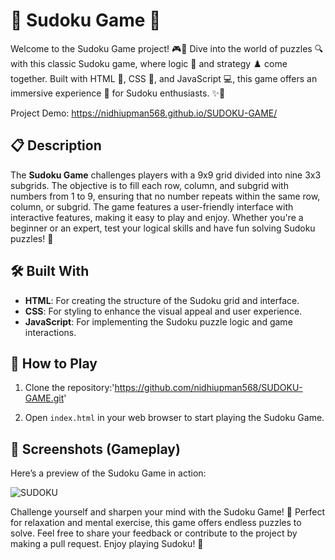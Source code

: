 

# 🎲 Sudoku Game 🎲

Welcome to the Sudoku Game project! 🎮🧩 Dive into the world of puzzles 🔍 with this classic Sudoku game, where logic 🧠 and strategy ♟️ come together. Built with HTML 📄, CSS 🎨, and JavaScript 💻, this game offers an immersive experience 🌟 for Sudoku enthusiasts. ✨🔢

Project Demo: https://nidhiupman568.github.io/SUDOKU-GAME/
## 📋 Description

The **Sudoku Game** challenges players with a 9x9 grid divided into nine 3x3 subgrids. The objective is to fill each row, column, and subgrid with numbers from 1 to 9, ensuring that no number repeats within the same row, column, or subgrid. The game features a user-friendly interface with interactive features, making it easy to play and enjoy. Whether you're a beginner or an expert, test your logical skills and have fun solving Sudoku puzzles! 🌟

## 🛠️ Built With

- **HTML**: For creating the structure of the Sudoku grid and interface.
- **CSS**: For styling to enhance the visual appeal and user experience.
- **JavaScript**: For implementing the Sudoku puzzle logic and game interactions.

## 🚀 How to Play

1. Clone the repository:'https://github.com/nidhiupman568/SUDOKU-GAME.git'
  
2. Open `index.html` in your web browser to start playing the Sudoku Game.

## 📸 Screenshots (Gameplay)

Here’s a preview of the Sudoku Game in action:

![SUDOKU](https://github.com/nidhiupman568/SUDOKU-GAME/assets/130860182/bd2bf00e-c173-41b6-96a4-a9a98dd76516)




Challenge yourself and sharpen your mind with the Sudoku Game! 🧠 Perfect for relaxation and mental exercise, this game offers endless puzzles to solve. Feel free to share your feedback or contribute to the project by making a pull request. Enjoy playing Sudoku! 🌟

